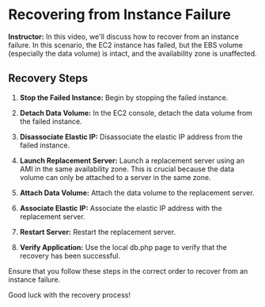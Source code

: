 # Recovering from Instance Failure

**Instructor:** In this video, we'll discuss how to recover from an instance failure. In this scenario, the EC2 instance has failed, but the EBS volume (especially the data volume) is intact, and the availability zone is unaffected.

## Recovery Steps

1. **Stop the Failed Instance:** Begin by stopping the failed instance.

2. **Detach Data Volume:** In the EC2 console, detach the data volume from the failed instance.

3. **Disassociate Elastic IP:** Disassociate the elastic IP address from the failed instance.

4. **Launch Replacement Server:** Launch a replacement server using an AMI in the same availability zone. This is crucial because the data volume can only be attached to a server in the same zone.

5. **Attach Data Volume:** Attach the data volume to the replacement server.

6. **Associate Elastic IP:** Associate the elastic IP address with the replacement server.

7. **Restart Server:** Restart the replacement server.

8. **Verify Application:** Use the local db.php page to verify that the recovery has been successful.

Ensure that you follow these steps in the correct order to recover from an instance failure.

Good luck with the recovery process!
